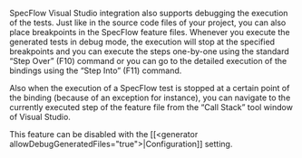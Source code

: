 SpecFlow Visual Studio integration also supports debugging the execution of the tests. Just like in the source code files of your project, you can also place breakpoints in the SpecFlow feature files. Whenever you execute the generated tests in debug mode, the execution will stop at the specified breakpoints and you can execute the steps one-by-one using the standard “Step Over” (F10) command or you can go to the detailed execution of the bindings using the “Step Into” (F11) command. 

Also when the execution of a SpecFlow test is stopped at a certain point of the binding (because of an exception for instance), you can navigate to the currently executed step of the feature file from the “Call Stack” tool window of Visual Studio.

This feature can be disabled with the [[&lt;generator allowDebugGeneratedFiles="true"&gt;|Configuration]] setting.